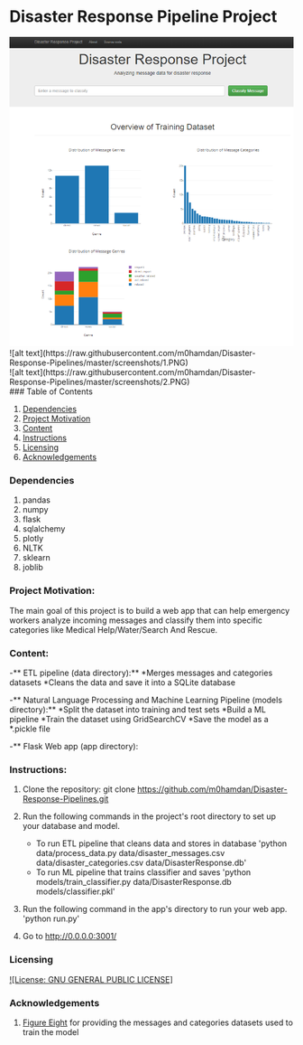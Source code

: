 # Disaster Response Pipeline Project

<img src='screenshots/1.png' />
![alt text](https://raw.githubusercontent.com/m0hamdan/Disaster-Response-Pipelines/master/screenshots/1.PNG)
<br/>
![alt text](https://raw.githubusercontent.com/m0hamdan/Disaster-Response-Pipelines/master/screenshots/2.PNG)
<br/>
### Table of Contents

1. [Dependencies](#depend)
2. [Project Motivation](#motivation)
3. [Content](#files)
4. [Instructions](#instructions)
5. [Licensing](#licensing)
6. [Acknowledgements](#ack)


### Dependencies <a name="depend"></a>
1. pandas
2. numpy
3. flask
4. sqlalchemy
5. plotly
6. NLTK
7. sklearn
8. joblib


### Project Motivation:<a name="motivation"></a>

The main goal of this project is to build a web app that can help emergency workers analyze incoming messages and classify them into specific categories like Medical Help/Water/Search And Rescue.

### Content: <a name="files"></a>
-** ETL pipeline (data directory):**
	*Merges messages and categories datasets
	*Cleans the data and save it into a SQLite database
	
-** Natural Language Processing and Machine Learning Pipeline (models directory):**
	*Split the dataset into training and test sets
	*Build a ML pipeline
	*Train the dataset using GridSearchCV
	*Save the model as a *.pickle file
	
-** Flask Web app (app directory):
	

### Instructions:<a name="instructions"></a>

1. Clone the repository: git clone https://github.com/m0hamdan/Disaster-Response-Pipelines.git

2. Run the following commands in the project's root directory to set up your database and model.

    - To run ETL pipeline that cleans data and stores in database
        'python data/process_data.py data/disaster_messages.csv data/disaster_categories.csv data/DisasterResponse.db'
    - To run ML pipeline that trains classifier and saves
        'python models/train_classifier.py data/DisasterResponse.db models/classifier.pkl'

3. Run the following command in the app's directory to run your web app.
    'python run.py'

4. Go to http://0.0.0.0:3001/

### Licensing <a name="licensing"></a>
[![License: GNU GENERAL PUBLIC LICENSE]](https://raw.githubusercontent.com/m0hamdan/Disaster-Response-Pipelines/master/LICENSE)

### Acknowledgements <a name="ack"></a>

1. [Figure Eight](https://www.figure-eight.com/) for providing the messages and categories datasets used to train the model
